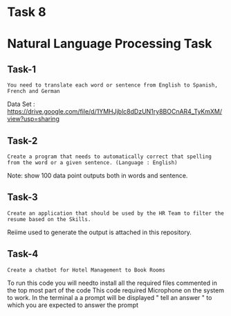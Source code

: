 # Task 8

# Natural Language Processing Task

## Task-1

	You need to translate each word or sentence from English to Spanish, French and German 

Data Set : https://drive.google.com/file/d/1YMHJjblc8dDzUN1ry8BOCnAR4_TyKmXM/view?usp=sharing
 

## Task-2

	Create a program that needs to automatically correct that spelling from the word or a given sentence. (Language : English) 
Note:  show 100 data point outputs both in words and sentence. 



## Task-3

	Create an application that should be used by the HR Team to filter the resume based on the Skills.
  Reiime used to generate the output is attached in this repository.

## Task-4

	Create a chatbot for Hotel Management to Book Rooms 
  To run this code you will needto install all the required files commented in the top most part of the code
  This code required Microphone on the system to work.
  In the terminal a a prompt will be displayed " tell an answer " to which you are expected to answer the prompt

